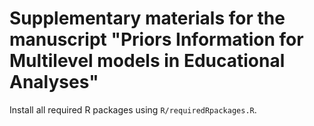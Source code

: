 # Supplementary materials for the manuscript "Priors Information for Multilevel models in Educational Analyses"

Install all required R packages using `R/requiredRpackages.R`.
